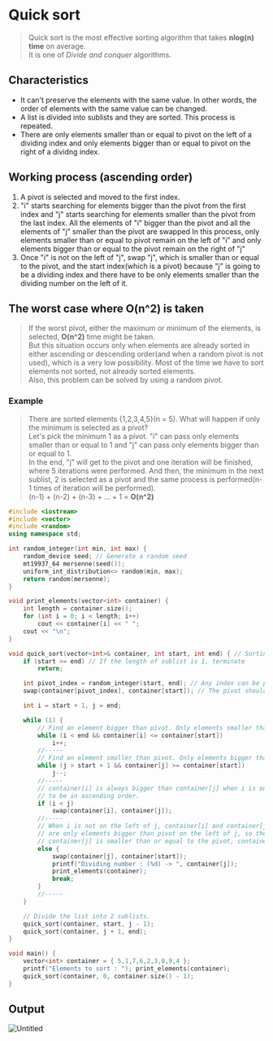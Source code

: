 # Quick sort
>Quick sort is the most effective sorting algorithm that takes **nlog(n) time** on average.<br>
>It is one of *Divide and conquer* algorithms.

## Characteristics
* It can't preserve the elements with the same value. In other words, the order of elements with the same value can be changed.
* A list is divided into sublists and they are sorted. This process is repeated. 
* There are only elements smaller than or equal to pivot on the left of a dividing index and only elements bigger than or equal to pivot on the right of a dividng index.

## Working process (ascending order)
1. A pivot is selected and moved to the first index.
2. "i" starts searching for elements bigger than the pivot from the first index and "j" starts searching for elements smaller than the pivot from the last index.
   All the elements of "i" bigger than the pivot and all the elements of "j" smaller than the pivot are swapped
   In this process, only elements smaller than or equal to pivot remain on the left of "i" and only elements bigger than or equal to the pivot remain on the right of "j"
3. Once "i" is not on the left of "j", swap "j", which is smaller than or equal to the pivot, and the start index(which is a pivot)
   because "j" is going to be a dividing index and there have to be only elements smaller than the dividing number on the left of it.

## The worst case where O(n^2) is taken
>If the worst pivot, either the maximum or minimum of the elements, is selected, **O(n^2)** time might be taken.<br>
>But this situation occurs only when elements are already sorted in either ascending or descending order(and when a random pivot is not used), which is a very low possibility. Most of the time we have to sort elements not sorted, not already sorted elements.<br>
>Also, this problem can be solved by using a random pivot.
### Example
>There are sorted elements {1,2,3,4,5}(n = 5). What will happen if only the minimum is selected as a pivot?<br>
>Let's pick the minimum 1 as a pivot. "i" can pass only elements smaller than or equal to 1 and "j" can pass only elements bigger than or equal to 1.<br>
>In the end, "j" will get to the pivot and one iteration will be finished, where 5 iterations were performed. And then, the minimum in the next sublist, 2 is selected
>as a pivot and the same process is performed(n-1 times of iteration will be performed).<br>
>(n-1) + (n-2) + (n-3) + ... + 1 = **O(n^2)**

~~~c++
#include <iostream>
#include <vector>
#include <random>
using namespace std;

int random_integer(int min, int max) {
    random_device seed; // Generate a random seed
    mt19937_64 mersenne(seed());
    uniform_int_distribution<> random(min, max);
    return random(mersenne);
}

void print_elements(vector<int> container) {
    int length = container.size();
    for (int i = 0; i < length; i++)
        cout << container[i] << " ";
    cout << "\n";
}

void quick_sort(vector<int>& container, int start, int end) { // Sorting in ascending order
    if (start >= end) // If the length of sublist is 1, terminate
        return;

    int pivot_index = random_integer(start, end); // Any index can be pivot. But a random pivot is more stable in time complexity.
    swap(container[pivot_index], container[start]); // The pivot should be at the beginning of the elements.

    int i = start + 1, j = end;

    while (1) {
        // Find an element bigger than pivot. Only elements smaller than or equal to pivot remain on the left of i.
        while (i < end && container[i] <= container[start])
            i++;
        //-----
        // Find an element smaller than pivot. Only elements bigger than or equal to pivot remain on the right of j.
        while (j > start + 1 && container[j] >= container[start])
            j--;
        //-----
        // container[i] is always bigger than container[j] when i is on the left of j, so they have to swapped 
        // to be in ascending order.
        if (i < j)
            swap(container[i], container[j]);
        //-----
        // When i is not on the left of j, container[i] and container[j] are in ascending order because there 
        // are only elements bigger than pivot on the left of j, so they can't be swapped.
        // container[j] is smaller than or equal to the pivot, container[start]. Swap them.
        else {
            swap(container[j], container[start]);
            printf("Dividing number : (%d) -> ", container[j]); 
            print_elements(container);
            break;
        }
        //-----
    }

    // Divide the list into 2 sublists.
    quick_sort(container, start, j - 1);
    quick_sort(container, j + 1, end);
}

void main() {
    vector<int> container = { 5,1,7,6,2,3,8,9,4 };
    printf("Elements to sort : "); print_elements(container);
    quick_sort(container, 0, container.size() - 1);
}
~~~

## Output
![Untitled](https://user-images.githubusercontent.com/67142421/149634336-ef46147c-7d3c-40b0-8fdb-ac170517ba98.png)

